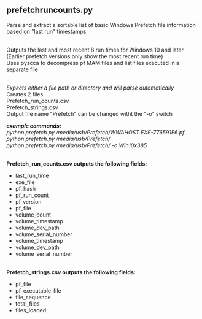 ## prefetchruncounts.py


Parse and extract a sortable list of basic Windows Prefetch file information based on "last run" timestamps<br/><br/>

Outputs the last and most recent 8 run times for Windows 10 and later<br/>
(Earlier prefetch versions only show the most recent run time)<br/>
Uses pyscca to decompress pf MAM files and list files executed in a separate file<br/><br/>

*Expects either a file path or directory and will parse automatically<br/>*
Creates 2 files<br/>
Prefetch_run_counts.csv<br/>
Prefetch_strings.csv<br/>
Output file name "Prefetch" can be changed witht the "-o" switch<br/>


***example commands:<br/>***
*python prefetch.py /media/usb/Prefetch/WWAHOST.EXE-776591F6.pf<br/>*
*python prefetch.py /media/usb/Prefetch/<br/>*
*python prefetch.py /media/usb/Prefetch/ -o Win10x385<br/><br/>*

**Prefetch_run_counts.csv outputs the following fields:<br/>**
* last_run_time<br/>  
* exe_file<br/>  
* pf_hash<br/>  
* pf_run_count<br/>  
* pf_version<br/>  
* pf_file<br/>
* volume_count<br/> 
* volume_timestamp<br/>
* volume_dev_path<br/>
* volume_serial_number<br/>
* volume_timestamp<br/>
* volume_dev_path<br/>
* volume_serial_number<br/><br/>


**Prefetch_strings.csv outputs the following fields:<br/>**
* pf_file 
* pf_executable_file
* file_sequence
* total_files
* files_loaded

